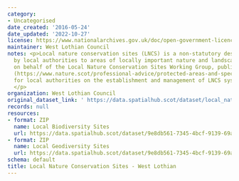 ```yaml
---
category:
- Uncategorised
date_created: '2016-05-24'
date_updated: '2022-10-27'
license: https://www.nationalarchives.gov.uk/doc/open-government-licence/version/3/
maintainer: West Lothian Council
notes: <p>Local nature conservation sites (LNCS) is a non-statutory designation given
  by local authorities to areas of locally important nature and landscapes. NatureScot,
  on behalf of the Local Nature Conservation Sites Working Group, published guidance
  (https://www.nature.scot/professional-advice/protected-areas-and-species/protected-areas/local-designations/local-nature-conservation-sites)
  for local authorities on the establishment and management of LNCS systems in Scotland.
  </p>
organization: West Lothian Council
original_dataset_link: ' https://data.spatialhub.scot/dataset/local_nature_conservation_sites-wl'
records: null
resources:
- format: ZIP
  name: Local Biodiversity Sites
  url: https://data.spatialhub.scot/dataset/9e8db561-7345-4bcf-9139-69a1f827e445/resource/60c9cb1a-af3e-4ef9-b5b0-04f689ef3d4a/download/lbs.zip
- format: ZIP
  name: Local Geodiversity Sites
  url: https://data.spatialhub.scot/dataset/9e8db561-7345-4bcf-9139-69a1f827e445/resource/8776b3c2-fb9b-4211-b1cc-f0f8817d5da2/download/localgeodiversitysites.zip
schema: default
title: Local Nature Conservation Sites - West Lothian
---
```

